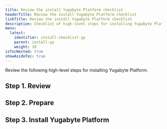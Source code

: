 ```yaml
---
title: Review the install Yugabyte Platform checklist
headerTitle: Review the install Yugabyte Platform checklist
linkTitle: Review the install Yugabyte Platform checklist
description: Checklist of high-level stops for installing Yugabyte Platform.
menu:
  latest:
    identifier: install-checklist-yp
    parent: install-yp
    weight: 10
isTocNested: true
showAsideToc: true
---
```


Review the following high-level steps for installing Yugabyte Platform.

## Step 1. Review

## Step 2. Prepare

## Step 3. Install Yugabyte Platform
